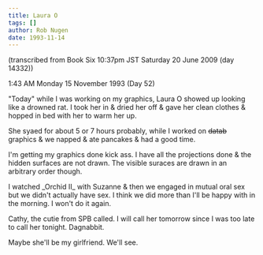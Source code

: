 ```yaml
---
title: Laura O
tags: []
author: Rob Nugen
date: 1993-11-14
---
```


<!-- tags: -->
<!-- events: -->
<!-- people: Christine, Maggie -->
<!-- locations: Univeristy of Houston -->
<p class="note">(transcribed from Book Six 10:37pm JST Saturday 20 June 2009 (day 14332))</p>

<p class="date">1:43 AM Monday 15 November 1993 (Day 52)</p>

<p>&quot;Today&quot; while I was working on my graphics, Laura O showed up looking like a drowned
rat.  I took her in &amp; dried her off &amp; gave her clean clothes &amp; hopped in bed with her
to warm her up.</p>

<p>She syaed for about 5 or 7 hours probably, while I worked on <del>datab</del> graphics &amp; we
napped &amp; ate pancakes &amp; had a good time.</p>

<p>I'm getting my graphics done kick ass.  I have all the projections done &amp; the hidden
surfaces are not drawn.  The visible suraces are drawn in an arbitrary order though.</p>

<p>I watched _Orchid II_ with Suzanne &amp; then we engaged in mutual oral sex but we didn't
actually have sex.  I think we did more than I'll be happy with in the morning.  I won't do it
again.</p>

<p>Cathy, the cutie from SPB called.  I will call her tomorrow since I was too late to call her
tonight.  Dagnabbit.</p>

<p>Maybe she'll be my girlfriend.  We'll see.</p>
